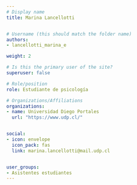 ```yaml
---
# Display name
title: Marina Lancellotti 


# Username (this should match the folder name)
authors:
- lancellotti_marina_e

weight: 2 

# Is this the primary user of the site?
superuser: false

# Role/position
role: Estudiante de psicología

# Organizations/Affiliations
organizations:
- name: Universidad Diego Portales
  url: "https://www.udp.cl/"


social:
- icon: envelope
  icon_pack: fas
  link: marina.lancellotti@mail.udp.cl


user_groups:
- Asistentes estudiantes 
---
```



